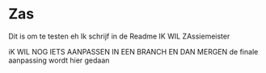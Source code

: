 # Zas
Dit is om te testen eh
Ik schrijf in de Readme
IK 
WIL
ZAssiemeister

iK WIL NOG IETS AANPASSEN IN EEN BRANCH EN DAN MERGEN
de finale aanpassing wordt hier gedaan